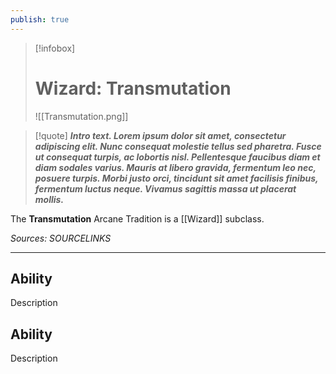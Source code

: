 ```yaml
---
publish: true
---
```

> [!infobox]
> # Wizard: Transmutation
> ![[Transmutation.png]]

> [!quote]
> **_Intro text. Lorem ipsum dolor sit amet, consectetur adipiscing elit. Nunc consequat molestie tellus sed pharetra. Fusce ut consequat turpis, ac lobortis nisl. Pellentesque faucibus diam et diam sodales varius. Mauris at libero gravida, fermentum leo nec, posuere turpis. Morbi justo orci, tincidunt sit amet facilisis finibus, fermentum luctus neque. Vivamus sagittis massa ut placerat mollis._**

The **Transmutation** Arcane Tradition is a [[Wizard]] subclass.

*Sources: SOURCELINKS*
***
## Ability
Description
## Ability
Description